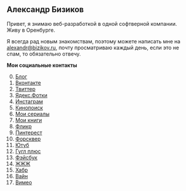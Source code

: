 ## Александр Бизиков

Привет, я знимаю веб-разработкой в одной софтверной компании. Живу в Оренбурге.

Я всегда рад новым знакомствам, поэтому можете написать мне на alexandr@bizikov.ru, почту  просматриваю каждый день, если это не спам, то обязательно отвечу.

**Мои социальные контакты**

0. [Блог](http://bizikov.ru)
1. [Вконтакте](http://vk.com/bizikov)
2. [Твиттер](http://twitter.com/bizi)
2. [Ядекс.Фотки](http://fotki.yandex.ru/users/alexandr-bizikov/)
3. [Инстаграм](http://instagram.com/bizikov)
4. [Кинопоиск](http://www.kinopoisk.ru/user/1129585/)
5. [Мои сериалы](http://myshows.ru/bizikov)
5. [Мои книги](http://bibla.ru/Bizi/)
4. [Фликр](http://www.flickr.com/photos/48363663@N05/)
4. [Пинтерест](http://pinterest.com/bizikov/)
5. [Форсквер](https://ru.foursquare.com/bizi)
6. [Ютуб](https://www.youtube.com/user/Bizikov)
7. [Гугл плюс](https://plus.google.com/+AlexandrBizikov/)
8. [Фэйсбук](http://facebook.com/bizikov)
9. [ЖЖЖ](http://bizikov.livejournal.com/)
10. [Хабр](http://habrahabr.ru/users/bizikov/)
11. [Вайн](https://vine.co/u/906514742397517824)
12. [Вимео](http://vimeo.com/bizikov)
